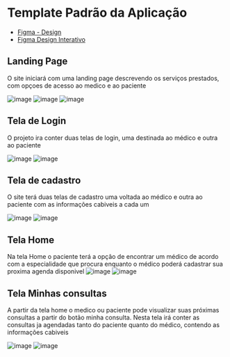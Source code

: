 # Template Padrão da Aplicação

 - [Figma -  Design ](https://www.figma.com/file/CFbD21Vbo7e358Ovj5ffw7/OnMedical?node-id=0%3A1)
 - [Figma Design Interativo](https://www.figma.com/proto/CFbD21Vbo7e358Ovj5ffw7/OnMedical?node-id=1%3A9&starting-point-node-id=1%3A9)

## Landing Page
O site iniciará com uma landing page descrevendo os serviços prestados, com opçoes de acesso ao medico e ao paciente

![image](https://user-images.githubusercontent.com/55036173/193157564-285a651a-c48b-4ac1-acdd-2505494d9051.png)
![image](https://user-images.githubusercontent.com/55036173/193157622-853be253-1f96-4bde-9831-6e65201d15d6.png)
![image](https://user-images.githubusercontent.com/55036173/193157655-a51789b1-35c6-4838-86af-10f7590f3dfc.png)

## Tela de Login

O projeto ira conter duas telas de login, uma destinada ao médico e outra ao paciente

![image](https://user-images.githubusercontent.com/55036173/193158010-a42e134c-2309-447c-b9bb-283ffb8623f0.png)
![image](https://user-images.githubusercontent.com/55036173/193158063-424f7cf9-ae38-454a-a3c3-56dd68bde5dd.png)


## Tela de cadastro

O site terá duas telas de cadastro uma voltada ao médico e outra ao paciente com as informações cabiveis a cada um

![image](https://user-images.githubusercontent.com/55036173/193164648-eb9bff2b-3075-49fb-8559-be4ac281875b.png)
![image](https://user-images.githubusercontent.com/55036173/193158162-0ee6fb2d-72e2-4da0-ade1-b472b07c4d4d.png)

## Tela Home

  Na tela Home o paciente terá a opção de encontrar um médico de acordo com a especialidade que procura enquanto o médico poderá cadastrar sua proxima agenda disponivel
![image](https://user-images.githubusercontent.com/55036173/193158363-2700392c-48a5-4976-bc08-da9f10e5fbe9.png)
![image](https://user-images.githubusercontent.com/55036173/193158396-2c7d7135-cee2-4c5e-a042-1fb71889bf98.png)

## Tela Minhas consultas

A partir da tela home o medico ou paciente pode visualizar suas próximas consultas a partir do botão minha consulta. Nesta tela irá conter as consultas ja agendadas tanto do paciente quanto do médico, contendo as informações cabiveis

![image](https://user-images.githubusercontent.com/55036173/193164545-61f6ee21-3e54-41df-94be-d710861d3eef.png)
![image](https://user-images.githubusercontent.com/55036173/193164566-1a95d1da-6f5a-4716-a3f0-45fc50539aa9.png)
